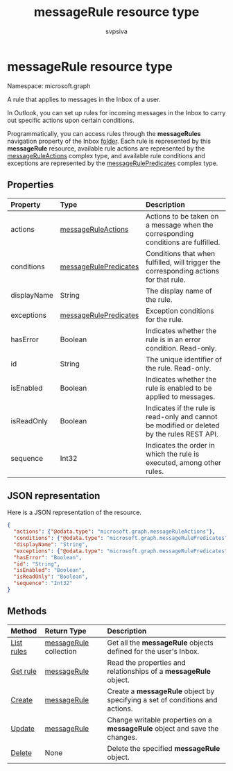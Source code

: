 ﻿---
title: "messageRule resource type"
description: "A rule that applies to messages in the Inbox of a user."
author: "svpsiva"
localization_priority: Normal
ms.prod: "outlook"
doc_type: resourcePageType
---

# messageRule resource type

Namespace: microsoft.graph

A rule that applies to messages in the Inbox of a user.

In Outlook, you can set up rules for incoming messages in the Inbox to carry out specific actions upon certain conditions. 

Programmatically, you can access rules through the **messageRules** navigation property of the Inbox [folder](mailfolder.md). 
Each rule is represented by this **messageRule** resource, available rule actions are represented by the [messageRuleActions](messageruleactions.md) complex type, 
and available rule conditions and exceptions are represented by the [messageRulePredicates](messagerulepredicates.md) complex type.

## Properties

| Property    | Type                                              | Description                                                                                 |
| :---------- | :------------------------------------------------ | :------------------------------------------------------------------------------------------ |
| actions     | [messageRuleActions](messageruleactions.md)       | Actions to be taken on a message when the corresponding conditions are fulfilled.           |
| conditions  | [messageRulePredicates](messagerulepredicates.md) | Conditions that when fulfilled, will trigger the corresponding actions for that rule.       |
| displayName | String                                            | The display name of the rule.                                                               |
| exceptions  | [messageRulePredicates](messagerulepredicates.md) | Exception conditions for the rule.                                                          |
| hasError    | Boolean                                           | Indicates whether the rule is in an error condition. Read-only.                             |
| id          | String                                            | The unique identifier of the rule. Read-only.                                               |
| isEnabled   | Boolean                                           | Indicates whether the rule is enabled to be applied to messages.                            |
| isReadOnly  | Boolean                                           | Indicates if the rule is read-only and cannot be modified or deleted by the rules REST API. |
| sequence    | Int32                                             | Indicates the order in which the rule is executed, among other rules.                       |

## JSON representation

Here is a JSON representation of the resource.

<!-- {
  "blockType": "resource",
  "optionalProperties": [
   ],
   "baseType": "microsoft.graph.entity",
  "@odata.type": "microsoft.graph.messageRule"
}-->

```json
{
  "actions": {"@odata.type": "microsoft.graph.messageRuleActions"},
  "conditions": {"@odata.type": "microsoft.graph.messageRulePredicates"},
  "displayName": "String",
  "exceptions": {"@odata.type": "microsoft.graph.messageRulePredicates"},
  "hasError": "Boolean",
  "id": "String",
  "isEnabled": "Boolean",
  "isReadOnly": "Boolean",
  "sequence": "Int32"
}

```

## Methods

| Method                                               | Return Type                              | Description                                                                    |
| :--------------------------------------------------- | :--------------------------------------- | :----------------------------------------------------------------------------- |
| [List rules](../api/mailfolder-list-messagerules.md) | [messageRule](messagerule.md) collection | Get all the **messageRule** objects defined for the user's Inbox.              |
| [Get rule](../api/messagerule-get.md)                | [messageRule](messagerule.md)            | Read the properties and relationships of a **messageRule** object.             |
| [Create](../api/mailfolder-post-messagerules.md)     | [messageRule](messagerule.md)            | Create a **messageRule** object by specifying a set of conditions and actions. |
| [Update](../api/messagerule-update.md)               | [messageRule](messagerule.md)            | Change writable properties on a **messageRule** object and save the changes.   |
| [Delete](../api/messagerule-delete.md)               | None                                     | Delete the specified **messageRule** object.                                   |

<!-- uuid: 8fcb5dbc-d5aa-4681-8e31-b001d5168d79
2015-10-25 14:57:30 UTC -->

<!-- {
  "type": "#page.annotation",
  "description": "messageRule resource",
  "keywords": "",
  "section": "documentation",
  "tocPath": ""
}-->
